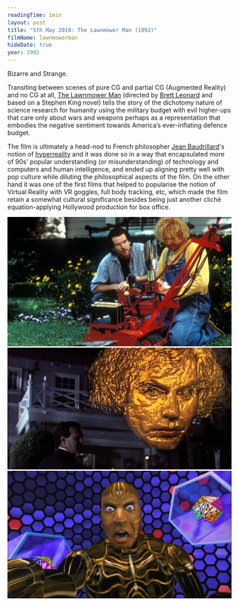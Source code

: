 ```yaml
---
readingTime: 1min
layout: post
title: "5th May 2019: The Lawnmower Man (1992)"
filmName: lawnmowerman
hideDate: true
year: 1992
---
```


Bizarre and Strange.  

Transiting between scenes of pure CG and partial CG (Augmented Reality) and no CG at all, [The Lawnmower Man](https://www.rottentomatoes.com/m/lawnmower_man) (directed by [Brett Leonard](https://en.wikipedia.org/wiki/Brett_Leonard) and based on a Stephen King novel) tells the story of the dichotomy nature of science research for humanity using the military budget with evil higher-ups that care only about wars and weapons perhaps as a representation that embodies the negative sentiment towards America’s ever-inflating defence budget.

The film is ultimately a head-nod to French philosopher [Jean Baudrillard](https://en.wikipedia.org/wiki/Jean_Baudrillard)'s notion of [hyperreality](https://en.wikipedia.org/wiki/Simulacra_and_Simulation) and it was done so in a way that encapsulated more of 90s' popular understanding (or misunderstanding) of technology and computers and human intelligence, and ended up aligning pretty well with pop culture while diluting the philosophical aspects of the film. On the other hand it was one of the first films that helped to popularise the notion of Virtual Reality with VR goggles, full body tracking, etc, which made the film retain a somewhat cultural significance besides being just another cliché equation-applying Hollywood production for box office.


<img src="/img/lawnmowerman0.jpg">

<img src="/img/lawnmowerman.jpg">

<img src="/img/lawnmowerman2.jpg">
